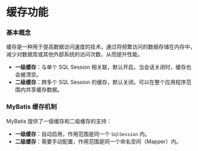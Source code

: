 # 缓存功能

### 基本概念

缓存是一种用于提高数据访问速度的技术，通过将频繁访问的数据存储在内存中，减少对数据库或其他外部系统的访问次数，从而提升性能。

- **一级缓存**：与单个 SQL Session 相关联，默认开启。当会话关闭时，缓存也会被清空。
- **二级缓存**：跨多个 SQL Session 的缓存，默认关闭。可以在整个应用程序范围内共享缓存数据。

### MyBatis 缓存机制

MyBatis 提供了一级缓存和二级缓存的支持：

- **一级缓存**：自动启用，作用范围是同一个 `SqlSession` 内。
- **二级缓存**：需要手动配置，作用范围是同一个命名空间（Mapper）内。
